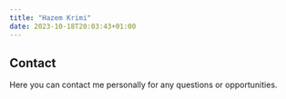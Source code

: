 ```yaml
---
title: "Hazem Krimi"
date: 2023-10-18T20:03:43+01:00
---
```


## Contact

Here you can contact me personally for any questions or opportunities.

